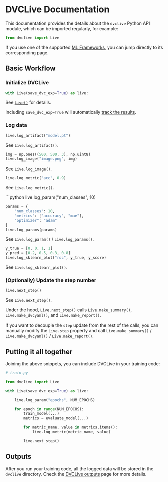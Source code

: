 # DVCLive Documentation

This documentation provides the details about the `dvclive` Python API module,
which can be imported regularly, for example:

```py
from dvclive import Live
```

<admon type="tip">

If you use one of the supported [ML Frameworks](/doc/dvclive/ml-frameworks), you
can jump directly to its corresponding page.

</admon>

## Basic Workflow

### Initialize DVCLive

```python
with Live(save_dvc_exp=True) as live:
```

See [`Live()`](/doc/dvclive/live) for details.

<admon type="info">

Including `save_dvc_exp=True` will automatically
[track the results](/doc/dvclive/how-it-works#track-the-results).

</admon>

### Log data

<toggle>
<tab title="Artifacts">

```python
live.log_artifact("model.pt")
```

See `Live.log_artifact()`.

</tab>
<tab title="Images">

```python
img = np.ones((500, 500, 3), np.uint8)
live.log_image("image.png", img)
```

See `Live.log_image()`.

</tab>
<tab title="Metrics">

```python
live.log_metric("acc", 0.9)
```

See `Live.log_metric()`. </tab> <tab title="Parameters">

</tab>
<tab title="Parameters">
```python
live.log_param("num_classes", 10)

```python
params = {
    "num_classes": 10,
    "metrics": ["accuracy", "mae"],
    "optimizer": "adam"
}
live.log_params(params)
```

See `Live.log_param()` / `Live.log_params()`.

</tab>
<tab title="SKLearn Plots">

```python
y_true = [0, 0, 1, 1]
y_pred = [0.2, 0.5, 0.3, 0.8]
live.log_sklearn_plot("roc", y_true, y_score)
```

See `Live.log_sklearn_plot()`.

</tab>
</toggle>

### (Optionally) Update the step number

```python
live.next_step()
```

See `Live.next_step()`.

Under the hood, `Live.next_step()` calls `Live.make_summary()`,
`Live.make_dvcyaml()`, and `Live.make_report()`.

If you want to decouple the `step` update from the rest of the calls, you can
manually modify the `Live.step` property and call `Live.make_summary()` /
`Live.make_dvcyaml()` / `Live.make_report()`.

## Putting it all together

Joining the above snippets, you can include DVCLive in your training code:

```python
# train.py

from dvclive import Live

with Live(save_dvc_exp=True) as live:

    live.log_param("epochs", NUM_EPOCHS)

    for epoch in range(NUM_EPOCHS):
        train_model(...)
        metrics = evaluate_model(...)

        for metric_name, value in metrics.items():
            live.log_metric(metric_name, value)

        live.next_step()
```

## Outputs

After you run your training code, all the logged data will be stored in the
`dvclive` directory. Check the [DVCLive outputs](/doc/dvclive/how-it-works) page
for more details.
